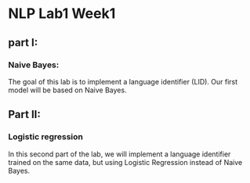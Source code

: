 # NLP Lab1 Week1

## part I:
### Naive Bayes:
The goal of this lab is to implement a language identifier (LID).
Our first model will be based on Naive Bayes.

## Part II:
### Logistic regression
In this second part of the lab, we will implement a language identifier trained on the same data, but using Logistic Regression instead of Naive Bayes.
